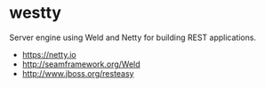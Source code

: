 # westty

Server engine using Weld and Netty for building REST applications.

* https://netty.io
* http://seamframework.org/Weld
* http://www.jboss.org/resteasy
